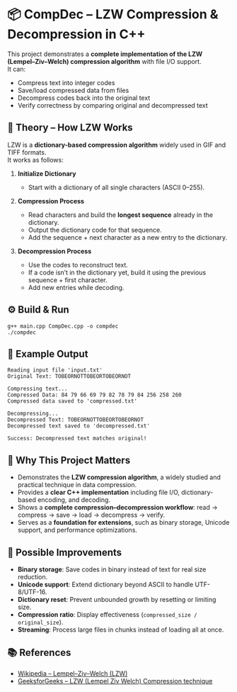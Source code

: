 # 📦 CompDec – LZW Compression & Decompression in C++

This project demonstrates a **complete implementation of the LZW (Lempel–Ziv–Welch) compression algorithm** with file I/O support.  
It can:
- Compress text into integer codes
- Save/load compressed data from files
- Decompress codes back into the original text
- Verify correctness by comparing original and decompressed text



## 🧠 Theory – How LZW Works
LZW is a **dictionary-based compression algorithm** widely used in GIF and TIFF formats.  
It works as follows:

1. **Initialize Dictionary**  
   - Start with a dictionary of all single characters (ASCII 0–255).

2. **Compression Process**  
   - Read characters and build the **longest sequence** already in the dictionary.  
   - Output the dictionary code for that sequence.  
   - Add the sequence + next character as a new entry to the dictionary.  

  
3. **Decompression Process**  
   - Use the codes to reconstruct text.  
   - If a code isn’t in the dictionary yet, build it using the previous sequence + first character.  
   - Add new entries while decoding.


## ⚙️ Build & Run
```
g++ main.cpp CompDec.cpp -o compdec
./compdec
```

## 🧪 Example Output
```
Reading input file 'input.txt'
Original Text: TOBEORNOTTOBEORTOBEORNOT

Compressing text...
Compressed Data: 84 79 66 69 79 82 78 79 84 256 258 260 
Compressed data saved to 'compressed.txt'

Decompressing...
Decompressed Text: TOBEORNOTTOBEORTOBEORNOT
Decompressed text saved to 'decompressed.txt'

Success: Decompressed text matches original!
```

## 🎯 Why This Project Matters

- Demonstrates the **LZW compression algorithm**, a widely studied and practical technique in data compression.  
- Provides a **clear C++ implementation** including file I/O, dictionary-based encoding, and decoding.  
- Shows a **complete compression–decompression workflow**: read → compress → save → load → decompress → verify.  
- Serves as a **foundation for extensions**, such as binary storage, Unicode support, and performance optimizations.  

## 🚀 Possible Improvements
- **Binary storage**: Save codes in binary instead of text for real size reduction.  
- **Unicode support**: Extend dictionary beyond ASCII to handle UTF-8/UTF-16.  
- **Dictionary reset**: Prevent unbounded growth by resetting or limiting size.  
- **Compression ratio**: Display effectiveness (`compressed_size / original_size`).  
- **Streaming**: Process large files in chunks instead of loading all at once.  

## 📚 References

- [Wikipedia – Lempel–Ziv–Welch (LZW)](https://en.wikipedia.org/wiki/Lempel–Ziv–Welch)  
- [GeeksforGeeks – LZW (Lempel Ziv Welch) Compression technique](https://www.geeksforgeeks.org/lzw-lempel-ziv-welch-compression-technique/)   




